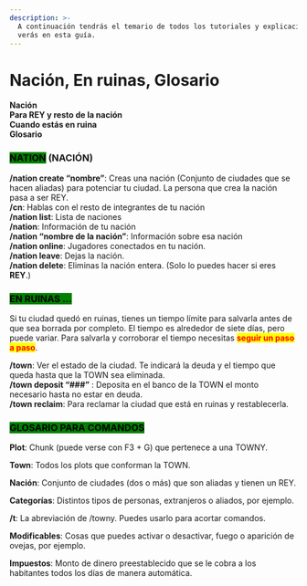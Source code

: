 ```yaml
---
description: >-
  A continuación tendrás el temario de todos los tutoriales y explicaciones que
  verás en esta guía.
---
```


# Nación, En ruinas, Glosario

**Nación**\
&#x20;                **Para REY y resto de la nación**\
&#x20;                   **Cuando estás en ruina**\
&#x20;                   **Glosario**

### <mark style="background-color:green;">NATION</mark> (NACIÓN)

**/nation create “nombre”**: Creas una nación (Conjunto de ciudades que se hacen aliadas) para potenciar tu ciudad. La persona que crea la nación pasa a ser REY.\
**/cn**: Hablas con el resto de integrantes de tu nación\
**/nation list**: Lista de naciones\
**/nation**: Información de tu nación\
**/nation “nombre de la nación”**: Información sobre esa nación\
**/nation online**: Jugadores conectados en tu nación.\
**/nation leave**: Dejas la nación.\
**/nation delete**: Eliminas la nación entera. (Solo lo puedes hacer si eres **REY**.)

### <mark style="background-color:green;">EN RUINAS …</mark>

Si tu ciudad quedó en ruinas, tienes un tiempo límite para salvarla antes de que sea borrada por completo. El tiempo es alrededor de siete días, pero puede variar. Para salvarla y corroborar el tiempo necesitas <mark style="color:red;">**seguir un paso a paso**</mark>.

**/town**: Ver el estado de la ciudad. Te indicará la deuda y el tiempo que queda hasta que la TOWN sea eliminada. \
**/town deposit “###”** : Deposita en el banco de la TOWN el monto necesario hasta no estar en deuda. \
**/town reclaim**: Para reclamar la ciudad que está en ruinas y restablecerla.

### <mark style="background-color:green;">GLOSARIO PARA COMANDOS</mark>

**Plot**: Chunk (puede verse con F3 + G) que pertenece a una TOWNY.

**Town**: Todos los plots que conforman la TOWN.

**Nación**: Conjunto de ciudades (dos o más) que son aliadas y tienen un REY.

**Categorías**: Distintos tipos de personas, extranjeros o aliados, por ejemplo.

**/t**: La abreviación de /towny. Puedes usarlo para acortar comandos.

**Modificables**: Cosas que puedes activar o desactivar, fuego o aparición de ovejas, por ejemplo.

**Impuestos**: Monto de dinero preestablecido que se le cobra a los habitantes todos los días de manera automática.
